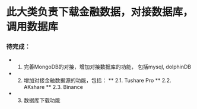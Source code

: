 # 此大类负责下载金融数据，对接数据库，调用数据库

### 待完成：
* 1. 完善MongoDB的对接，增加对接数据库的功能， 包括mysql, dolphinDB
* 2. 增加对接金融数据源的功能，包括：
**    2.1. Tushare Pro
**    2.2. AKshare
**    2.3. Binance
* 3. 数据库下载功能